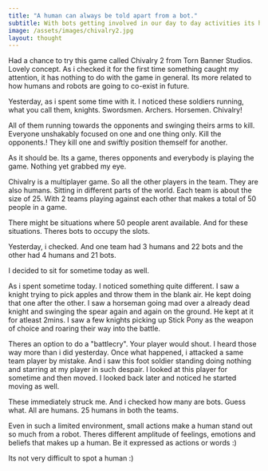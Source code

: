 ```yaml
---
title: "A human can always be told apart from a bot."
subtitle: With bots getting involved in our day to day activities its hard to tell a bot apart from a human. But you can always see the human if you look a bit closely.
image: /assets/images/chivalry2.jpg
layout: thought
---
```


Had a chance to try this game called Chivalry 2 from Torn Banner Studios. Lovely concept. As i checked it for the first time something caught my attention, it has nothing to do with the game in general. Its more related to how humans and robots are going to co-exist in future.

Yesterday, as i spent some time with it. I noticed these soldiers running, what you call them, knights. Swordsmen. Archers. Horsemen. Chivalry!

All of them running towards the opponents and swinging theirs arms to kill. Everyone unshakably focused on one and one thing only. Kill the opponents.! They kill one and swiftly position themself for another.

As it should be. Its a game, theres opponents and everybody is playing the game. Nothing yet grabbed my eye. 

Chivalry is a multiplayer game. So all the other players in the team. They are also humans. Sitting in different parts of the world. Each team is about the size of 25. With 2 teams playing against each other that makes a total of 50 people in a game.

There might be situations where 50 people arent available. And for these situations. Theres bots to occupy the slots.  

Yesterday, i checked. And one team had 3 humans and 22 bots and the other had 4 humans and 21 bots.

I decided to sit for sometime today as well. 

As i spent sometime today. I noticed something quite different. I saw a knight trying to pick apples and throw them in the blank air. He kept doing that one after the other. I saw a horseman going mad over a already dead knight and swinging the spear again and again on the ground. He kept at it for atleast 2mins. I saw a few knights picking up Stick Pony as the weapon of choice and roaring their way into the battle. 

Theres an option to do a "battlecry". Your player would shout. I heard those way more than i did yesterday. Once what happened, i attacked a same team player by mistake. And i saw this foot soldier standing doing nothing and starring at my player in such despair. I looked at this player for sometime and then moved. I looked back later and noticed he started moving as well. 

These immediately struck me. And i checked how many are bots. Guess what. All are humans. 25 humans in both the teams. 

Even in such a limited environment, small actions make a human stand out so much from a robot. Theres different amplitude of feelings, emotions and beliefs that makes up a human. Be it expressed as actions or words :) 

Its not very difficult to spot a human :)

